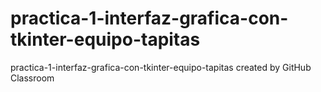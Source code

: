 # practica-1-interfaz-grafica-con-tkinter-equipo-tapitas
practica-1-interfaz-grafica-con-tkinter-equipo-tapitas created by GitHub Classroom

